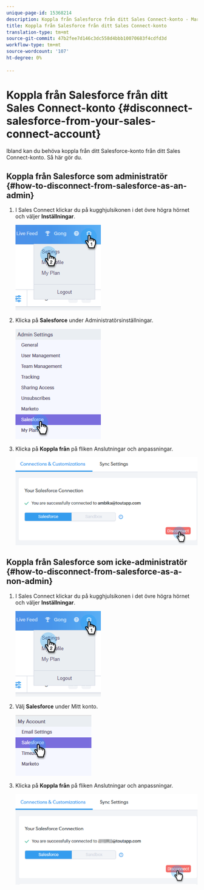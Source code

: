 ```yaml
---
unique-page-id: 15368214
description: Koppla från Salesforce från ditt Sales Connect-konto - Marketo-dokument - Produktdokumentation
title: Koppla från Salesforce från ditt Sales Connect-konto
translation-type: tm+mt
source-git-commit: 47b2fee7d146c3dc558d4bbb10070683f4cdfd3d
workflow-type: tm+mt
source-wordcount: '107'
ht-degree: 0%

---
```



# Koppla från Salesforce från ditt Sales Connect-konto {#disconnect-salesforce-from-your-sales-connect-account}

Ibland kan du behöva koppla från ditt Salesforce-konto från ditt Sales Connect-konto. Så här gör du.

## Koppla från Salesforce som administratör {#how-to-disconnect-from-salesforce-as-an-admin}

1. I Sales Connect klickar du på kugghjulsikonen i det övre högra hörnet och väljer **Inställningar**.

   ![](assets/one-1.png)

1. Klicka på **Salesforce** under Administratörsinställningar.

   ![](assets/six-1.png)

1. Klicka på **Koppla från** på fliken Anslutningar och anpassningar.

   ![](assets/seven-1.png)

## Koppla från Salesforce som icke-administratör {#how-to-disconnect-from-salesforce-as-a-non-admin}

1. I Sales Connect klickar du på kugghjulsikonen i det övre högra hörnet och väljer **Inställningar**.

   ![](assets/one-1.png)

1. Välj **Salesforce** under Mitt konto.

   ![](assets/two-1.png)

1. Klicka på **Koppla från** på fliken Anslutningar och anpassningar.

   ![](assets/3333.png)

